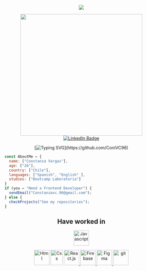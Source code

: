 <div align= "center">

  ![](https://komarev.com/ghpvc/?username=ConiVC96&color=red)

</div>

<div align="center">
 
  <img src="https://media.giphy.com/media/L1R1tvI9svkIWwpVYr/giphy.gif" width="400"/>
 
</div>
<div align="center">
  <a href="https://www.linkedin.com/in/constanza-vargas-cisterna-546b391a3/">
    <img src="https://img.shields.io/badge/LinkedIn-blue?style=for-the-badge&logo=linkedin&logoColor=white" alt="LinkedIn Badge"/>
  </a>

</div>
 
 
 
 <div align="center">

[![Typing SVG](https://readme-typing-svg.herokuapp.com?font=Edu+NSW+ACT+Foundation&color=3F41F7&center=true&lines=Welcome+to+my+Frontend+profile!)](https://github.com/ConiVC96)

</div>



```js 
const AboutMe = {
  name: ["Constanza Vargas"],
  age: ["26"], 
  country: ["Chile"],
  languages: ["Spanish", "English" ],
  studies: ["Bootcamp Laboratoria"]
}
if (you = "Need a Frontend Developer") {
  sendEmail("Constanzavc.96@gmail.com");
} else {
  checkProjects("See my repositories");
}
```

<h2 align="center">Have worked in</h2>

<p align="center"><a href="https://developer.mozilla.org/en-US/docs/Web/JavaScript" target="_blank" rel="noreferrer"><img title ="Javascript" src="https://user-images.githubusercontent.com/25181517/117447155-6a868a00-af3d-11eb-9cfe-245df15c9f3f.png" width="50" height="50"/></a></p>
<p align="center"><a href="https://developer.mozilla.org/es/docs/Web/HTML"><img title="Html" src="https://user-images.githubusercontent.com/25181517/117447535-f00a3a00-af3d-11eb-89bf-45aaf56dbaf1.png" width="50" height="50"/></a>
<a href="https://www.w3schools.com/css/" target="_blank" ><img title="Css" src="https://user-images.githubusercontent.com/25181517/117447663-0fa16280-af3e-11eb-8677-bcf8e4f8e298.png" width="40" height="50"/></a>
 <a href="https://es.reactjs.org/" target="_blank" rel="noreferrer"> <img title="React.js" src="https://user-images.githubusercontent.com/25181517/117448085-96eed600-af3e-11eb-9492-83a3a0fcbfb1.png"  width="50" height="50"/> </a>
 <a align="center"><a href="https://firebase.google.com/" target="_blank" rel="noreferrer"><img title="Firebase" src="https://cloud.githubusercontent.com/assets/7319749/20659320/3e61a2f0-b543-11e6-9076-c970470dfbd9.png" width="50" height="50"/> </a>
  <a href="https://www.figma.com/" target="_blank rel="noreferrer"" rel="noreferrer"> <img title='Figma' src="https://www.vectorlogo.zone/logos/figma/figma-icon.svg" width="50" height="50"/> </a>
  <a href="https://git-scm.com/" target="_blank" rel="noreferrer"> <img src="https://www.vectorlogo.zone/logos/git-scm/git-scm-icon.svg" alt="git" width="50" height="50"/> </a>
